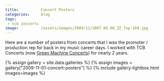 ```yaml
---
title:			Concert Posters
categories:		blog
tags:
 - tcb concerts
image:			/assets/images/2009/11/2007.09.06_ZZ_Top-160.jpg
---
```


Here are a number of posters from concerts that I was the promoter / production rep for back in my music career days. I worked with TCB Concerts (now [Green Machine Concerts](http://greenmachineconcerts.com/)) for nearly 2 years.

{% assign gallery = site.data.galleries %}
{% assign images = gallery["2009-11-01-concert-posters"] %}
{% include gallery-lightbox.html images=images %}